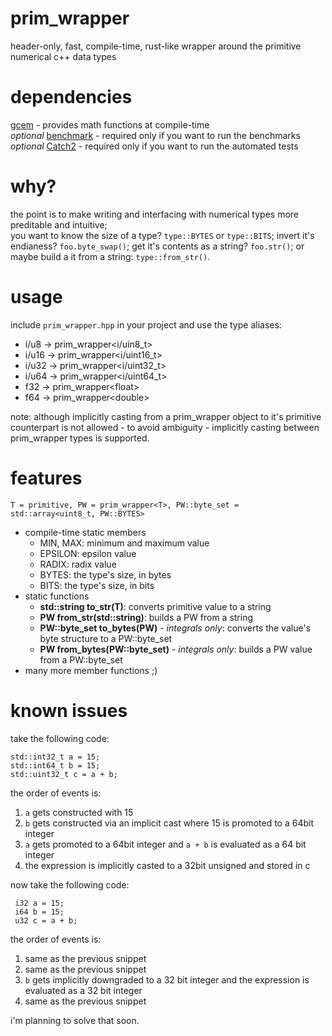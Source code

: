 # prim_wrapper
 header-only, fast, compile-time, rust-like wrapper around the primitive numerical c++ data types

# dependencies
 [gcem](https://github.com/kthohr/gcem) - provides math functions at compile-time  
 *optional* [benchmark](https://github.com/google/benchmark) - required only if you want to run the benchmarks  
 *optional* [Catch2](https://github.com/catchorg/Catch2) - required only if you want to run the automated tests


# why?
 the point is to make writing and interfacing with numerical types more preditable and intuitive;  
 you want to know the size of a type? `type::BYTES` or `type::BITS`; invert it's endianess? `foo.byte_swap()`; get it's contents as a string? `foo.str()`; or maybe build a it from a string: `type::from_str()`.

# usage
 include `prim_wrapper.hpp` in your project and use the type aliases:
 - i/u8 -> prim_wrapper\<i/uin8_t>
 - i/u16 -> prim_wrapper\<i/uint16_t>
 - i/u32 -> prim_wrapper\<i/uint32_t>
 - i/u64 -> prim_wrapper\<i/uint64_t>
 - f32 -> prim_wrapper\<float>
 - f64 -> prim_wrapper\<double>

 note: although implicitly casting from a prim_wrapper object to it's primitive counterpart is not allowed - to avoid ambiguity - implicitly casting between prim_wrapper types is supported.

# features  
    T = primitive, PW = prim_wrapper<T>, PW::byte_set = std::array<uint8_t, PW::BYTES>

 - compile-time static members
    - MIN, MAX: minimum and maximum value
    - EPSILON: epsilon value
    - RADIX: radix value
    - BYTES: the type's size, in bytes
    - BITS: the type's size, in bits
- static functions
    - **std::string to_str(T)**: converts primitive value to a string
    - **PW from_str(std::string)**: builds a PW from a string
    - **PW::byte_set to_bytes(PW)** - *integrals only*: converts the value's byte structure to a PW::byte_set
    - **PW from_bytes(PW::byte_set)** - *integrals only*: builds a PW value from a PW::byte_set
- many more member functions ;)

# known issues
 take the following code:  
 ```
 std::int32_t a = 15;
 std::int64_t b = 15;  
 std::uint32_t c = a + b;
 ```
 the order of events is:  
 1. `a` gets constructed with 15
 2. `b` gets constructed via an implicit cast where 15 is promoted to a 64bit integer
 3. `a` gets promoted to a 64bit integer and `a + b` is evaluated as a 64 bit integer
 4. the expression is implicitly casted to a 32bit unsigned and stored in c  

 now take the following code:
```
 i32 a = 15;
 i64 b = 15;  
 u32 c = a + b;
 ```
 the order of events is: 
 1. same as the previous snippet
 2. same as the previous snippet
 3. `b` gets implicitly downgraded to a 32 bit integer and the expression is evaluated as a 32 bit integer
 4. same as the previous snippet

 i'm planning to solve that soon.
